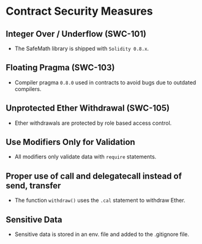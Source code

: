 # Contract Security Measures

## Integer Over / Underflow (SWC-101)

- The SafeMath library is shipped with `Solidity 0.8.x`.

## Floating Pragma (SWC-103)

- Compiler pragma `0.8.0` used in contracts to avoid bugs due to outdated compilers.

## Unprotected Ether Withdrawal (SWC-105)

- Ether withdrawals are protected by role based access control.

## Use Modifiers Only for Validation

- All modifiers only validate data with `require` statements.

## Proper use of call and delegatecall instead of send, transfer

- The function `withdraw()` uses the `.cal` statement to withdraw Ether.

## Sensitive Data

- Sensitive data is stored in an env. file and added to the .gitignore file.
